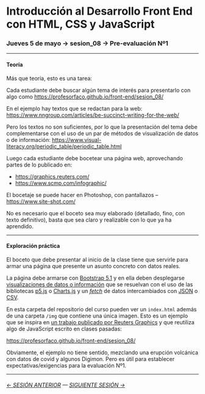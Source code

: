 # Introducción al Desarrollo Front End con HTML, CSS y JavaScript

### Jueves 5 de mayo → sesion_08 → Pre-evaluación Nº1

- - - - - - - - 

#### Teoría

Más que teoría, esto es una tarea: 

Cada estudiante debe buscar algún tema de interés para presentarlo con algo como https://profesorfaco.github.io/front-end/sesion_08/

En el ejemplo hay textos que se redactan para la web: https://www.nngroup.com/articles/be-succinct-writing-for-the-web/

Pero los textos no son suficientes, por lo que la presentación del tema debe complementarse con el uso de un par de métodos de visualización de datos o de información: https://www.visual-literacy.org/periodic_table/periodic_table.html

Luego cada estudiante debe bocetear una página web, aprovechando partes de lo publicado en:

- https://graphics.reuters.com/
- https://www.scmp.com/infographic/

El bocetaje se puede hacer en Photoshop, con pantallazos – https://www.site-shot.com/

No es necesario que el boceto sea muy elaborado (detallado, fino, con texto definitivo), basta que sea claro y realizable con lo que ya ha aprendido.

- - - - - - - - 

#### Exploración práctica

El boceto que debe presentar al inicio de la clase tiene que servirle para armar una página que presente un asunto concreto con datos reales. 

La página debe armarse con [Bootstrap 5.1](https://getbootstrap.com/docs/5.1/getting-started/introduction/) y en ella deben desplegarse [visualizaciones de datos o información](https://www.visual-literacy.org/periodic_table/periodic_table.html) que se resuelvan con el uso de las bibliotecas [p5.js](https://p5js.org/es/) o [Charts.js](https://www.chartjs.org/) y un [*fetch*](https://developer.mozilla.org/es/docs/Web/API/Fetch_API/Using_Fetch) de datos intercambiados con [JSON](https://www.json.org/json-es.html) o [CSV](https://es.wikipedia.org/wiki/Valores_separados_por_comas).

En esta carpeta del repositorio del curso pueden ver un `index.html` además de una carpeta `/img` que contiene una única imagen. Esto es un ejemplo que se inspira en [un trabajo publicado por Reuters Graphics](https://graphics.reuters.com/TONGA-VOLCANO/LIGHTNING/zgpomjdbypd/) y que reutiliza algo de JavaScript escrito en clases pasadas: 

https://profesorfaco.github.io/front-end/sesion_08/

Obviamente, el ejemplo no tiene sentido, mezclando una erupción volcánica con datos de covid y algunos Digimon. Pero es útil para establecer expectativas/exigencias para la evaluación Nº1.

- - - - - - - - - - - - -

###### [← SESIÓN ANTERIOR](https://github.com/profesorfaco/front-end/tree/main/sesion_07) — [SIGUIENTE SESIÓN →](https://github.com/profesorfaco/front-end/tree/main/sesion_09)
